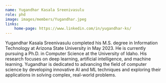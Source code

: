 ```yaml
---
name: Yugandhar Kasala Sreenivasulu
role: phd
image: images/members/Yugandhar.jpeg
links:
    home-page: https://www.linkedin.com/in/yugandhar-ks/
---
```


Yugandhar Kasala Sreenivasulu completed his M.S. degree in Information Technology at Arizona State University in May 2023. He is currently pursuing a Ph.D. in Computer Science at the University of Idaho. His research focuses on deep learning, artificial intelligence, and machine learning. Yugandhar is dedicated to advancing the field of computer science by developing innovative AI and ML techniques and exploring their applications in solving complex, real-world problems.

